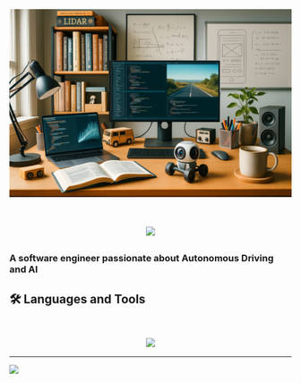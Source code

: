 <img src="https://github.com/BorsattoAndrea/BorsattoAndrea/blob/main/my_desk_generated4.PNG" alt="Banner of a developer sitting in front of a desk">


<h1 align="center">
    <img src="https://readme-typing-svg.herokuapp.com/?font=Inter&size=48&center=true&vCenter=true&width=500&height=70&color=4493F8&duration=4000&lines=Hi+There!+👋;+I'm+Andrea+Borsatto!;" />
</h1>

### A software engineer passionate about Autonomous Driving and AI 







## 🛠️ Languages and Tools

<br>
<p align="center">
  <img src="https://skillicons.dev/icons?i=ros,cpp,python,matlab,flutter,java,firebase,mysql" />
</p>
<hr>

<a href="https://linkedin.com/in/chijiokeokorji" target="_blank">
    <img src="https://img.shields.io/badge/LinkedIn-0077B5?style=for-the-badge&logo=linkedin&logoColor=white" target="_blank" />
  </a>


<!--
**BorsattoAndrea/BorsattoAndrea** is a ✨ _special_ ✨ repository because its `README.md` (this file) appears on your GitHub profile.

Here are some ideas to get you started:

- 🔭 I’m currently working on ...
- 🌱 I’m currently learning ...
- 👯 I’m looking to collaborate on ...
- 🤔 I’m looking for help with ...
- 💬 Ask me about ...
- 📫 How to reach me: ...
- 😄 Pronouns: ...
- ⚡ Fun fact: ...
-->
